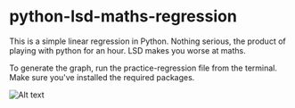 # python-lsd-maths-regression

This is a simple linear regression in Python. Nothing serious, the product of playing with python for an hour. LSD makes you worse at maths. 

To generate the graph, run the practice-regression file from the terminal. Make sure you've installed the required packages.

![Alt text]('./Projects/Makers/python-regression/Figure_1.png')
